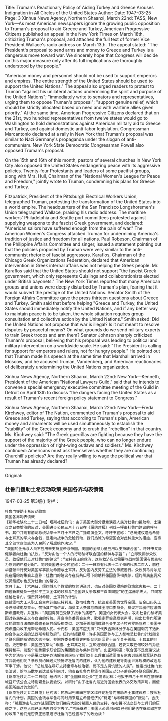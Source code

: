 Title: Truman's Reactionary Policy of Aiding Turkey and Greece Arouses Indignation in All Circles of the United States
Author:
Date: 1947-03-25
Page: 3
Xinhua News Agency, Northern Shaanxi, March 22nd: TASS, New York—As most American newspapers ignore the growing public opposition to Truman's proposal to aid Greece and Turkey, American Progressive Citizens published an appeal in the New York Times on March 18th, criticizing Truman's proposal, and attached the full text of former Vice President Wallace's radio address on March 13th. The appeal stated: "The President's proposal to send arms and money to Greece and Turkey is a dangerous move toward war. We sincerely hope that Congress will decide on this major measure only after its full implications are thoroughly understood by the people."

"American money and personnel should not be used to support emperors and empires. The entire strength of the United States should be used to support the United Nations." The appeal also urged readers to protest to Truman "against his unilateral actions undermining the spirit and purpose of the United Nations"; "immediately write to senators and representatives, urging them to oppose Truman's proposal"; "support genuine relief, which should be strictly allocated based on need and with wartime allies given priority." At the same time, American Progressive Citizens declared that on the 21st, two hundred representatives from twelve states would go to Washington to hold demonstrations against American military aid to Greece and Turkey, and against domestic anti-labor legislation. Congressman Marcantonio declared at a rally in New York that Truman's proposal was similar to Nazi Germany's propaganda under the slogan of anti-communism. New York State Democratic Congressman Powell also opposed Truman's proposal.

On the 15th and 16th of this month, pastors of several churches in New York City also opposed the United States endangering peace with its aggressive policies. Twenty-four Protestants and leaders of some pacifist groups, along with Mrs. Hull, Chairman of the "National Women's League for Peace and Freedom," jointly wrote to Truman, condemning his plans for Greece and Turkey.

Fitzpatrick, President of the Pittsburgh Electrical Workers Union, telegraphed Truman, protesting the transformation of the United States into a world empire. The headquarters of the San Francisco Longshoremen's Union telegraphed Wallace, praising his radio address. The maritime workers' Philadelphia and Seattle port committees protested against supplying weapons to the fascist Greek government, and declared: "American sailors have suffered enough from the pain of war." The American Women's Congress attacked Truman for undermining America's tradition of justice and freedom for all nations. Paul Robeson, Chairman of the Philippine Affairs Committee and singer, issued a statement pointing out that the policies proposed by Truman were very similar to the anti-communist rhetoric of fascist aggressors. Karaflos, Chairman of the Chicago Greek Organizations Federation, declared that American intervention in Greek internal affairs was not helping the Greek people. Mr. Karaflos said that the United States should not support "the fascist Greek government, which only represents Quislings and collaborationists elected under British bayonets." The New York Times reported that many American groups and unions were deeply disturbed by Truman's plan, fearing that it would subvert the prestige of the United Nations. Senator Smith of the Foreign Affairs Committee gave the press thirteen questions about Greece and Turkey. Smith said that before helping "Greece and Turkey, the United States should immediately notify the United Nations, and if any better way to maintain peace is to be taken, the whole situation requires group consultation and collective action by the United Nations." Smith asked: Did the United Nations not propose that war is illegal? Is it not meant to resolve disputes by peaceful means? On what grounds do we send military experts to train Greek troops and arm them? Senator Johnson sharply criticized Truman's proposal, believing that his proposal was leading to political and military intervention on a worldwide scale. He said: "The President is calling for support for emperors and rulers, not for hungry people." He pointed out that Truman made his speech at the same time that Marshall arrived in Moscow, and he accused Truman, Vandenberg, and American reactionaries of deliberately undermining the United Nations organization.

Xinhua News Agency, Northern Shaanxi, March 22nd: New York—Kenneth, President of the American "National Lawyers Guild," said that he intends to convene a special emergency executive committee meeting of the Guild in Detroit on April 13th to discuss "the dangers facing the United States as a result of Truman's recent foreign policy statement to Congress."

Xinhua News Agency, Northern Shaanxi, March 22nd: New York—Freda Kirchwey, editor of The Nation, commented on Truman's proposal to aid Greece and Turkey, saying that according to Truman's plan, American money and armaments will be used simultaneously to establish the "stability" of the Greek economy and to crush the "rebellion" in that country. Ms. Kirchwey said: "The Greek guerrillas are fighting because they have the support of the majority of the Greek people, who can no longer endure under the oppression of right-wing outlaws and soldiers." Ms. Kirchwey continued: Americans must ask themselves whether they are continuing Churchill's policies? Are they really willing to wage the political war that Truman has already declared?



<hr /> 

Original: 


### 杜鲁门援助土希反动政策  美国各界均表愤慨

1947-03-25
第3版()
专栏：

    杜鲁门援助土希反动政策
    美国各界均表愤慨
    【新华社陕北二十二日电】塔斯社纽约讯：由于美国大部分报章漠视人民对杜鲁门援助希、土建议之日益增涨的反对，美国进步公民三月十八日在《纽约时报》刊载一抨击杜鲁门建议的呼吁书，其中并附有前副总统华莱士三月十三日之广播讲演全文。呼吁书宣称：“总统建议送给希腊与土耳其的军火与金钱，是走向战争的危险行动，我们热诚的希望国会对此种重大的措施，应待其全部含意彻底为人民所了解后始作决定。”
    “美国的金元与人员不应用来支持皇帝与帝国，美国的全部力量应用以支持联合国”。呼吁书又敦促读者向杜鲁门抗议，“反对由他一个人的行动破坏联合国的精神与宗旨”；“立即致函参众议员，敦促他们反对杜鲁门的建议”；“支持真正的救济，这些救济应以需要与战时盟国保有优先权为原则的严格分配”。同时美国进步公民宣称：二十一日将有代表十二个州的代表二百人，前往华盛顿举行反对美国军事援助希腊与土耳其，反对国内反劳工立法的示威游行。众议员马肯尔尼奥在纽约的集会上宣称：杜鲁门的建议与在反共口号下的纳粹德国宣传相类似，纽约州民主党众议员鲍威尔也反对杜鲁门的建议。
    本月十五、十六两日，纽约城几个教堂的牧师讲道时，也反对美国以侵略的政策危害和平。二十四位新教徒及一些和平主义团体的领袖与“全国妇女争取和平自由同盟”的主席赫尔夫人，共同写信给杜鲁门，谴责其对希腊、土耳其的计划。
    匹兹堡电力工人职工会主席菲兹巴特利克，致电杜鲁门，抗议变美国为世界帝国。旧金山码头工会总部致电华莱士，赞扬其广播讲演，海员工人费城与西雅图港口委员会，抗议将武器供应法西斯希腊政府，并宣称：“美国海员已受够了战争的痛若”。美国妇女代表大会，攻击杜鲁门破坏美国对各民族正义与自由的传统。菲岛事务委员会主席、歌唱家罗伯逊发表声明，指出杜鲁门所建议的政策与法西斯侵略者反共烟极相类似。芝加哥希腊团体联合会主席卡拉弗罗斯宣称：美国干预希腊内政不是帮助希腊人民。卡氏称：美国不应支持“只代表吉斯林分子与在英国刺刀下选出的合作主义者的法西斯希腊政府”。纽约时报报导：许多美国团体与工人都唯恐杜鲁门计划颠复了联合国的威望而大感不安。参院外委会委员史密斯交给新闻界十三个关于希腊、土耳其的问题。史密斯称：美国应在帮助“希腊、土耳其之前，立即通知联合国，若要采取任何较好的办法保持和平，则整个形势要求联合国的集团商议与集体行动”。史密斯问道：联合国不是曾建议战争为非法吗？不是要以和平办法解决纠纷吗？我们以什么理由派遣军事专家去训练希腊军队作战并武装他们呢？参议员约翰逊尖锐批评杜鲁门的建议，认为他的建议是导向全世界规模的政治与军事干涉。他说：“总统是在呼吁支持皇帝与统治者，而不是支持饥饿的人民”。他指出杜鲁门发表演说，恰与马歇尔到达莫斯科同时，他责备杜鲁门登堡与美国反动分子蓄意破坏联合国机构。
    【新华社陕北二十二日电】纽约讯：美“全国律师公会”主席肯尼称：他拟于四月十三日在底特律城召开该公会之特别紧急执委会议，以研讨“由于杜鲁门最近对国会发表的外交政策声明，而使美国所面对的危险”。
    【新华社陕北廿二日电】纽约讯：民族周刊编辑吉尔区维评论杜鲁门援助希土事建议称：按照杜鲁门的计划，美国的金钱与军备将同时用来建立希腊经济的“稳定”与粉碎该国的“叛乱”，吉氏称：“希腊游击队之作战是因为他们拥有大部分希腊人民的支持，在右翼不法之徒与士兵们的压迫之下，这些人民已无法再忍受下去了。”吉氏继称：美国人必须问问自己他们是否在继续邱吉尔的政策？他们是否真正愿意进行杜鲁门已经宣布了的政治战？
